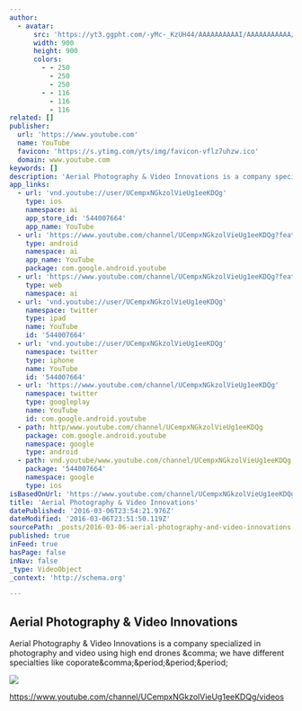 ```yaml
---
author:
  - avatar:
      src: 'https://yt3.ggpht.com/-yMc-_KzUH44/AAAAAAAAAAI/AAAAAAAAAAA/XFevciMg-AI/s900-c-k-no/photo.jpg'
      width: 900
      height: 900
      colors:
        - - 250
          - 250
          - 250
        - - 116
          - 116
          - 116
related: []
publisher:
  url: 'https://www.youtube.com'
  name: YouTube
  favicon: 'https://s.ytimg.com/yts/img/favicon-vflz7uhzw.ico'
  domain: www.youtube.com
keywords: []
description: 'Aerial Photography & Video Innovations is a company specialized in photography and video using high end drones , we have different specialties like coporate,...'
app_links:
  - url: 'vnd.youtube://user/UCempxNGkzolVieUg1eeKDQg'
    type: ios
    namespace: ai
    app_store_id: '544007664'
    app_name: YouTube
  - url: 'https://www.youtube.com/channel/UCempxNGkzolVieUg1eeKDQg?feature=applinks'
    type: android
    namespace: ai
    app_name: YouTube
    package: com.google.android.youtube
  - url: 'https://www.youtube.com/channel/UCempxNGkzolVieUg1eeKDQg?feature=applinks'
    type: web
    namespace: ai
  - url: 'vnd.youtube://user/UCempxNGkzolVieUg1eeKDQg'
    namespace: twitter
    type: ipad
    name: YouTube
    id: '544007664'
  - url: 'vnd.youtube://user/UCempxNGkzolVieUg1eeKDQg'
    namespace: twitter
    type: iphone
    name: YouTube
    id: '544007664'
  - url: 'https://www.youtube.com/channel/UCempxNGkzolVieUg1eeKDQg'
    namespace: twitter
    type: googleplay
    name: YouTube
    id: com.google.android.youtube
  - path: http/www.youtube.com/channel/UCempxNGkzolVieUg1eeKDQg
    package: com.google.android.youtube
    namespace: google
    type: android
  - path: vnd.youtube/www.youtube.com/channel/UCempxNGkzolVieUg1eeKDQg
    package: '544007664'
    namespace: google
    type: ios
isBasedOnUrl: 'https://www.youtube.com/channel/UCempxNGkzolVieUg1eeKDQg/videos'
title: 'Aerial Photography & Video Innovations'
datePublished: '2016-03-06T23:54:21.976Z'
dateModified: '2016-03-06T23:51:50.119Z'
sourcePath: _posts/2016-03-06-aerial-photography-and-video-innovations.md
published: true
inFeed: true
hasPage: false
inNav: false
_type: VideoObject
_context: 'http://schema.org'

---
```

<article style=""><h1>Aerial Photography &amp; Video Innovations</h1><p>Aerial Photography &amp; Video Innovations is a company specialized in photography and video using high end drones &amp;comma; we have different specialties like coporate&amp;comma;&amp;period;&amp;period;&amp;period;</p><img src="https://yt3.ggpht.com/-yMc-_KzUH44/AAAAAAAAAAI/AAAAAAAAAAA/XFevciMg-AI/s900-c-k-no/photo.jpg" /></article>

https://www.youtube.com/channel/UCempxNGkzolVieUg1eeKDQg/videos